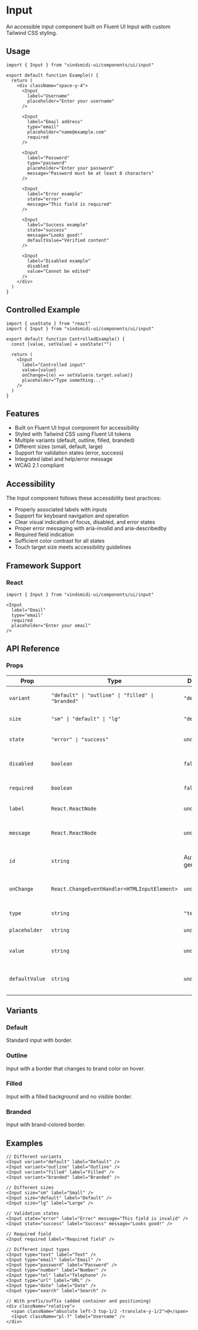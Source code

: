 # Input

An accessible input component built on Fluent UI Input with custom Tailwind CSS styling.

## Usage

```tsx
import { Input } from "vindsmidi-ui/components/ui/input"

export default function Example() {
  return (
    <div className="space-y-4">
      <Input
        label="Username"
        placeholder="Enter your username"
      />
      
      <Input
        label="Email address"
        type="email"
        placeholder="name@example.com"
        required
      />
      
      <Input
        label="Password"
        type="password"
        placeholder="Enter your password"
        message="Password must be at least 8 characters"
      />
      
      <Input
        label="Error example"
        state="error"
        message="This field is required"
      />
      
      <Input
        label="Success example"
        state="success"
        message="Looks good!"
        defaultValue="Verified content"
      />
      
      <Input
        label="Disabled example"
        disabled
        value="Cannot be edited"
      />
    </div>
  )
}
```

## Controlled Example

```tsx
import { useState } from "react"
import { Input } from "vindsmidi-ui/components/ui/input"

export default function ControlledExample() {
  const [value, setValue] = useState("")
  
  return (
    <Input 
      label="Controlled input"
      value={value} 
      onChange={(e) => setValue(e.target.value)}
      placeholder="Type something..."
    />
  )
}
```

## Features

- Built on Fluent UI Input component for accessibility
- Styled with Tailwind CSS using Fluent UI tokens
- Multiple variants (default, outline, filled, branded)
- Different sizes (small, default, large)
- Support for validation states (error, success)
- Integrated label and help/error message
- WCAG 2.1 compliant

## Accessibility

The Input component follows these accessibility best practices:

- Properly associated labels with inputs
- Support for keyboard navigation and operation
- Clear visual indication of focus, disabled, and error states
- Proper error messaging with aria-invalid and aria-describedby
- Required field indication
- Sufficient color contrast for all states
- Touch target size meets accessibility guidelines

## Framework Support

### React

```tsx
import { Input } from "vindsmidi-ui/components/ui/input"

<Input 
  label="Email"
  type="email"
  required
  placeholder="Enter your email"
/>
```

## API Reference

### Props

| Prop | Type | Default | Description |
|------|------|---------|-------------|
| `variant` | `"default" \| "outline" \| "filled" \| "branded"` | `"default"` | The visual style of the input |
| `size` | `"sm" \| "default" \| "lg"` | `"default"` | The size of the input |
| `state` | `"error" \| "success"` | `undefined` | State of the input (error, success) |
| `disabled` | `boolean` | `false` | Whether the input is disabled |
| `required` | `boolean` | `false` | Whether the input is required |
| `label` | `React.ReactNode` | `undefined` | The label for the input |
| `message` | `React.ReactNode` | `undefined` | Message to display below the input |
| `id` | `string` | Auto-generated | Optional id for the input element |
| `onChange` | `React.ChangeEventHandler<HTMLInputElement>` | `undefined` | Callback for when the input value changes |
| `type` | `string` | `"text"` | HTML input type |
| `placeholder` | `string` | `undefined` | Placeholder text |
| `value` | `string` | `undefined` | Value for controlled input |
| `defaultValue` | `string` | `undefined` | Default value for uncontrolled input |

## Variants

### Default

Standard input with border.

### Outline

Input with a border that changes to brand color on hover.

### Filled

Input with a filled background and no visible border.

### Branded

Input with brand-colored border.

## Examples

```tsx
// Different variants
<Input variant="default" label="Default" />
<Input variant="outline" label="Outline" />
<Input variant="filled" label="Filled" />
<Input variant="branded" label="Branded" />

// Different sizes
<Input size="sm" label="Small" />
<Input size="default" label="Default" />
<Input size="lg" label="Large" />

// Validation states
<Input state="error" label="Error" message="This field is invalid" />
<Input state="success" label="Success" message="Looks good!" />

// Required field
<Input required label="Required field" />

// Different input types
<Input type="text" label="Text" />
<Input type="email" label="Email" />
<Input type="password" label="Password" />
<Input type="number" label="Number" />
<Input type="tel" label="Telephone" />
<Input type="url" label="URL" />
<Input type="date" label="Date" />
<Input type="search" label="Search" />

// With prefix/suffix (added container and positioning)
<div className="relative">
  <span className="absolute left-3 top-1/2 -translate-y-1/2">@</span>
  <Input className="pl-7" label="Username" />
</div>
``` 